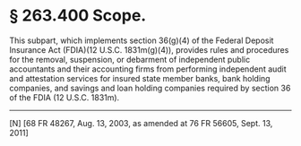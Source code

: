 # § 263.400   Scope.

This subpart, which implements section 36(g)(4) of the Federal Deposit Insurance Act (FDIA)(12 U.S.C. 1831m(g)(4)), provides rules and procedures for the removal, suspension, or debarment of independent public accountants and their accounting firms from performing independent audit and attestation services for insured state member banks, bank holding companies, and savings and loan holding companies required by section 36 of the FDIA (12 U.S.C. 1831m). 



---

[N] [68 FR 48267, Aug. 13, 2003, as amended at 76 FR 56605, Sept. 13, 2011]




